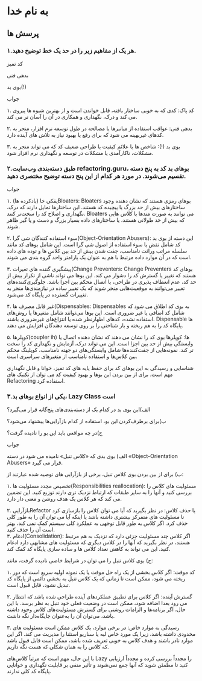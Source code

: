 # به نام خدا

## پرسش ها

### ۱.هر یک از مفاهیم زیر را در حد یک خط توضیح دهید.
کد تمیز

بدهی فنی

بوی بد(!)

جواب

۱. کد پاک: کدی که به خوبی ساختار یافته، قابل خواندن است و از بهترین شیوه ها پیروی می کند و درک، نگهداری و همکاری در آن را آسان تر می کند.

۲. بدهی فنی: عواقب استفاده از میانبرها یا مصالحه در طول توسعه نرم افزار، منجر به کدهای غیربهینه می شود که برای رفع یا بهبود نیاز به تلاش های آینده دارد.

۳. بوی بد (!): شاخص ها یا علائم کیفیت یا طراحی ضعیف کد که می تواند منجر به مشکلات، ناکارآمدی یا مشکلات در توسعه و نگهداری نرم افزار شود.

### ۲.طبق دسته‌بندی وب‌سایت refactoring.guru، بوهای بد کد به پنج دسته تقسیم می‌شوند. در مورد هر کدام از این پنج دسته توضیح مختصری دهید.

جواب

۱. پفکی خا (بادکرده ها)Bloaters: Bloaters بوهای رمزی هستند که نشان دهنده وجود ساختارهای بیش از حد بزرگ یا پیچیده کد هستند. این ساختارها تمایل دارند که درک، نگهداری و اصلاح کد را سخت‌تر کنند. Bloaters می توانند به صورت متدها یا کلاس هایی که بیش از حد طولانی هستند، یا ساختارهای داده بسیار بزرگ و دست و پا گیر ظاهر شوند.

۲. سوء استفاده کنندگان شی گرا(Object-Orientation Abusers): این دسته از بوی بد کد شامل نقض یا سوء استفاده از اصول شی گرا است. این شامل بوهای کد مانند سلسله مراتب وراثت نامناسب، جفت شدن بیش از حد بین کلاس ها و توده های داده است که در آن موارد داده مرتبط با هم به عنوان یک پارامتر واحد گروه بندی می شوند.

۳. پیشگیری گننده های تغیرات(Change Preventers: Change Preventers بوهای کد هستند که تغییر یا گسترش کد را دشوار می کند. این بوها می تواند ناشی از تکرار بیش از حد کد، عدم انعطاف پذیری در طراحی، یا اتصال محکم بین اجزا باشد. جلوگیری‌کننده‌های تغییر می‌توانند به موقعیت‌هایی منجر شوند که یک تغییر ساده در نیازمندی‌ها منجر به تغییرات گسترده در پایگاه کد می‌شود.

۴. غیر قابل مصرف ها(Dispensables: Dispensables به بوی کد اطلاق می شود که شامل کد اضافی یا غیر ضروری است. این بوها می‌توانند شامل متغیرها یا روش‌های استفاده نشده، کدهای اظهارنظر شده یا انتزاع‌های غیرضروری باشند. Dispensable ها پایگاه کد را به هم ریخته و بار شناختی را بر روی توسعه دهندگان افزایش می دهند.

۵. کوپلرها(coupler ih) ها: کوپلرها بوی کد را نشان می دهند که نشان دهنده اتصال یا وابستگی بیش از حد بین اجزا است. این می تواند درک، آزمایش و نگهداری کد را سخت تر کند. نمونه‌هایی از جفت‌کننده‌ها شامل وابستگی‌های دو جهته نامناسب، کوپلینگ محکم بین کلاس‌ها و استفاده نامناسب از متغیرهای سراسری است.

شناسایی و رسیدگی به این بوهای کد برای حفظ پایه های کد تمیز، خوانا و قابل نگهداری مهم است. برای از بین بردن این بوها و بهبود کیفیت کد می توان از تکنیک های Refactoring استفاده کرد.







### ۳.یکی از انواع بوهای بد، Lazy Class است
الف)این بوی بد در کدام یک از دسته‌بندی‌های پنج‌گانه قرار می‌گیرد؟

ب)برای برطرف‌کردن این بو، استفاده از کدام بازآرایی‌ها پیشنهاد می‌شود؟

ج)در چه مواقعی باید این بو را نادیده گرفت؟

جواب

الف) بوی بدی که «کلاس تنبل» نامیده می شود در دسته «Object-Orientation Abusers» قرار می گیرد.

ب) برای از بین بردن بوی کلاس تنبل، برخی از بازآرایی های توصیه شده عبارتند از:

۱. تخصیص مجدد مسئولیت ها(Responsibilities reallocation): مسئولیت های کلاس را بررسی کنید و آنها را به سایر طبقات که ارتباط نزدیک تری دارند توزیع کنید. این تضمین می کند که هر کلاس یک هدف روشن و معنی دار دارد.

۲. بازآراییRefactor یا حذف کلاس: در نظر بگیرید که آیا می توان کلاس را بازسازی کرد تا مسئولیت های متمرکز بیشتری داشته باشد یا اینکه آیا می توان آن را به طور کلی حذف کرد. اگر کلاس به طور قابل توجهی به عملکرد کلی سیستم کمک نمی کند، بهتر است آن را حذف کنید.  
۳. ادغام(Consolidation): اگر کلاس چند مسئولیت جزئی دارد که نزدیک به هم مرتبط هستند، در نظر بگیرید که آنها را در کلاس دیگری که مسئولیت های مشابهی دارد ادغام کنید. این می تواند به کاهش تعداد کلاس ها و ساده سازی پایگاه کد کمک کند.

ج) بوی کلاس تنبل را می توان در شرایط خاصی نادیده گرفت، مانند:

۱. کد موقت: اگر کلاس بخشی از یک راه حل موقت یا یک نمونه اولیه سریع است که دور ریخته می شود، ممکن است تا زمانی که یک کلاس تنبل به بخشی دائمی از پایگاه کد تبدیل نشود، قابل قبول است.

۲. گسترش آینده: اگر کلاس برای تطبیق عملکردهای آینده طراحی شده باشد که انتظار می رود بعدا اضافه شود، ممکن است در وضعیت فعلی خود تنبل به نظر برسد. با این حال، اگر برنامه‌ها و الزامات روشنی برای گسترش مسئولیت‌های کلاس وجود داشته باشد، می‌توان آن را به‌عنوان جایگاه‌دار نگه داشت.

۳. رسیدگی به موارد خاص: در برخی موارد، یک کلاس ممکن است مسئولیت های محدودی داشته باشد، زیرا یک مورد خاص لبه یا سناریو استثنا را مدیریت می کند. اگر این موارد نادر باشند و هدف کلاس به خوبی تعریف شده باشد، ممکن است قابل قبول باشد که کلاس را به همان شکلی که هست نگه داریم.

با این حال، مهم است که مرتباً کلاس‌های Lazy را مجدداً بررسی کرده و مجدداً ارزیابی کنید تا مطمئن شوید که آنها جمع نمی‌شوند و تأثیر منفی بر قابلیت نگهداری و خوانایی پایگاه کد کلی ندارند.
